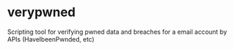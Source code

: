 # verypwned
Scripting tool for verifying pwned data and breaches for a email account by APIs (HaveIbeenPwnded, etc)
